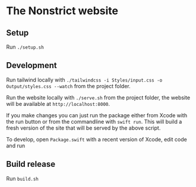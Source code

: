 # The Nonstrict website

## Setup

Run `./setup.sh`

## Development

Run tailwind locally with `./tailwindcss -i Styles/input.css -o Output/styles.css --watch` from the project folder.

Run the website locally with `./serve.sh` from the project folder, the website will be available at `http://localhost:8000`.

If you make changes you can just run the package either from Xcode with the run button or from the commandline with `swift run`. This will build a fresh version of the site that will be served by the above script.

To develop, open `Package.swift` with a recent version of Xcode, edit code and run

## Build release

Run `build.sh`
